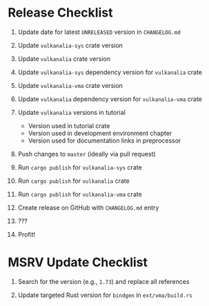 # Release Checklist

1. Update date for latest `UNRELEASED` version in `CHANGELOG.md`

2. Update `vulkanalia-sys` crate version

3. Update `vulkanalia` crate version

4. Update `vulkanalia-sys` dependency version for `vulkanalia` crate

5. Update `vulkanalia-vma` crate version

6. Update `vulkanalia` dependency version for `vulkanalia-vma` crate

7. Update `vulkanalia` versions in tutorial
    - Version used in tutorial crate
    - Version used in development environment chapter
    - Version used for documentation links in preprocessor

8. Push changes to `master` (ideally via pull request)

9. Run `cargo publish` for `vulkanalia-sys` crate

10. Run `cargo publish` for `vulkanalia` crate

11. Run `cargo publish` for `vulkanalia-vma` crate

12. Create release on GitHub with `CHANGELOG.md` entry

13. ???

14. Profit!

# MSRV Update Checklist

1. Search for the version (e.g., `1.73`) and replace all references

2. Update targeted Rust version for `bindgen` in `ext/vma/build.rs`
